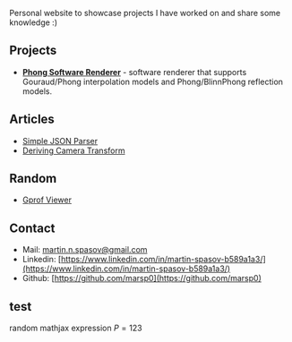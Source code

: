 <script type="text/javascript" id="MathJax-script" async src="https://cdn.jsdelivr.net/npm/mathjax@3/es5/tex-mml-chtml.js"> </script>


Personal website to showcase projects I have worked on and share some knowledge :)

## Projects

- [**Phong Software Renderer**](https://github.com/marsp0/phong-software-renderer) - software renderer that supports Gouraud/Phong interpolation models and Phong/BlinnPhong reflection models.

## Articles

- [Simple JSON Parser](articles/simple-json-parser.md)
- [Deriving Camera Transform](articles/deriving-camera-transform.md)

## Random

- [Gprof Viewer](random/gprof-viewer.md)

## Contact

- Mail: [martin.n.spasov@gmail.com](mailto:martin.n.spasov@gmail.com)
- Linkedin: [https://www.linkedin.com/in/martin-spasov-b589a1a3/](https://www.linkedin.com/in/martin-spasov-b589a1a3/)
- Github: [https://github.com/marsp0](https://github.com/marsp0)

## test
random mathjax expression $P=123$
